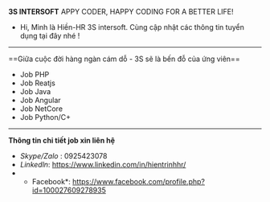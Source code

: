 **3S INTERSOFT** APPY CODER, HAPPY CODING FOR A BETTER LIFE!
- Hi, Mình là Hiền-HR 3S intersoft. Cùng cập nhật các thông tin tuyển dụng tại đây nhé !
***
==Giữa cuộc đời hàng ngàn cám dỗ - 3S sẽ là bến đỗ của ứng viên==
- Job PHP
- Job Reatjs
- Job Java
- Job Angular
- Job NetCore
- Job Python/C+
***
**Thông tin chi tiết job xin liên hệ**
- *Skype/Zalo* : 0925423078
- *Linkedln*: https://www.linkedin.com/in/hientrinhhr/
- * Facebook*: https://www.facebook.com/profile.php?id=100027609278935
